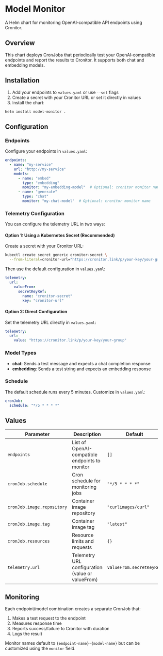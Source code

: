 # Model Monitor

A Helm chart for monitoring OpenAI-compatible API endpoints using Cronitor.

## Overview

This chart deploys CronJobs that periodically test your OpenAI-compatible endpoints and report the results to Cronitor. It supports both chat and embedding models.

## Installation

1. Add your endpoints to `values.yaml` or use `--set` flags
2. Create a secret with your Cronitor URL or set it directly in values
3. Install the chart:

```bash
helm install model-monitor .
```

## Configuration

### Endpoints

Configure your endpoints in `values.yaml`:

```yaml
endpoints:
  - name: "my-service"
    url: "http://my-service"
    models: 
      - name: "embed"
        type: "embedding"
        monitor: "my-embedding-model"  # Optional: cronitor monitor name
      - name: "generate"
        type: "chat"
        monitor: "my-chat-model"  # Optional: cronitor monitor name
```

### Telemetry Configuration

You can configure the telemetry URL in two ways:

#### Option 1: Using a Kubernetes Secret (Recommended)

Create a secret with your Cronitor URL:

```bash
kubectl create secret generic cronitor-secret \
  --from-literal=cronitor-url="https://cronitor.link/p/your-key/your-group"
```

Then use the default configuration in `values.yaml`:

```yaml
telemetry:
  url:
    valueFrom:
      secretKeyRef:
        name: "cronitor-secret"
        key: "cronitor-url"
```

#### Option 2: Direct Configuration

Set the telemetry URL directly in `values.yaml`:

```yaml
telemetry:
  url:
    value: "https://cronitor.link/p/your-key/your-group"
```

### Model Types

- **chat**: Sends a test message and expects a chat completion response
- **embedding**: Sends a test string and expects an embedding response

### Schedule

The default schedule runs every 5 minutes. Customize in `values.yaml`:

```yaml
cronJob:
  schedule: "*/5 * * * *"
```

## Values

| Parameter | Description | Default |
|-----------|-------------|---------|
| `endpoints` | List of OpenAI-compatible endpoints to monitor | `[]` |
| `cronJob.schedule` | Cron schedule for monitoring jobs | `"*/5 * * * *"` |
| `cronJob.image.repository` | Container image repository | `"curlimages/curl"` |
| `cronJob.image.tag` | Container image tag | `"latest"` |
| `cronJob.resources` | Resource limits and requests | `{}` |
| `telemetry.url` | Telemetry URL configuration (value or valueFrom) | `valueFrom.secretKeyRef` |

## Monitoring

Each endpoint/model combination creates a separate CronJob that:

1. Makes a test request to the endpoint
2. Measures response time
3. Reports success/failure to Cronitor with duration
4. Logs the result

Monitor names default to `{endpoint-name}-{model-name}` but can be customized using the `monitor` field.